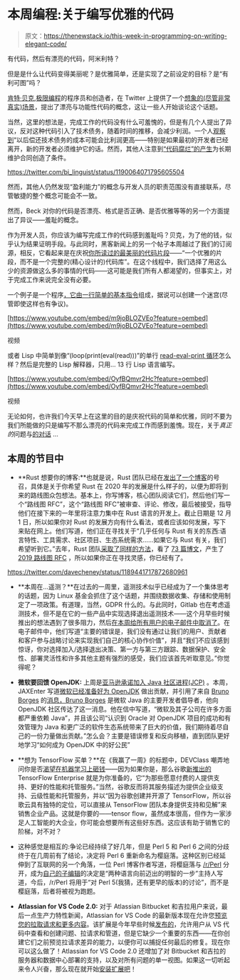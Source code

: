 # 本周编程:关于编写优雅的代码

> 原文：<https://thenewstack.io/this-week-in-programming-on-writing-elegant-code/>

有代码，然后有漂亮的代码，阿米利特？

但是是什么让代码变得美丽呢？是优雅简单，还是实现了之前设定的目标？是“有利可图”吗？

[肯特·贝克](https://twitter.com/KentBeck),[极限编程](https://en.wikipedia.org/wiki/Extreme_programming)的程序员和创造者，在 Twitter 上提供了一个[想象的(尽管非常真实)场景](https://twitter.com/KentBeck/status/1190052930843336704)，提出了漂亮与功能性代码的概念，这让一些人开始谈论这个话题。

当然，这里的想法是，完成工作的代码没有什么可羞愧的，但是有几个人提出了异议，反对这种代码引入了技术债务，随着时间的推移，会减少利润。一个人[观察到](https://twitter.com/bi_linguist/status/1190064071795605504)“以后偿还技术债务的成本可能会比利润更高——特别是如果最初的开发者已经离开，新的开发者必须维护它的话。然而，其他人注意到[“代码腐烂”的产生](https://twitter.com/christianhujer/status/1190132678890315776)为长期维护合同创造了条件。

https://twitter.com/bi_linguist/status/1190064071795605504

然而，其他人仍然发现“盈利能力”的概念与开发人员的职责范围没有直接联系，尽管敏捷的整个概念可能会不一致。

然而，Beck 对你的代码是否漂亮、格式是否正确、是否优雅等等的另一个方面提出了异议——羞耻的概念。

作为开发人员，你应该为编写完成工作的代码感到羞耻吗？贝克，为了他的钱，似乎认为结果证明手段。与此同时，黑客新闻上的另一个帖子本周越过了我们的订阅源，相反，它看起来是在庆祝[你所读过的最美丽的代码片段](https://news.ycombinator.com/item?id=21373852)——“一个优雅的片段，而不是一个完整的(精心设计的)代码库”。在这个线程中，我们选择了用这么少的资源做这么多的事情的代码——这可能是我们所有人都渴望的，但事实上，对于完成工作来说完全没有必要。

一个例子是一个程序[，它由一行简单的基本指令](https://youtube.com/watch?v=m9joBLOZVEo)组成，据说可以创建一个迷宫(尽管即使这样也有争议)。

[https://www.youtube.com/embed/m9joBLOZVEo?feature=oembed](https://www.youtube.com/embed/m9joBLOZVEo?feature=oembed)

视频

或者 Lisp 中简单到像“(loop(print(eval(read)))”的单行 [read-eval-print 循环](https://en.wikipedia.org/wiki/Read%E2%80%93eval%E2%80%93print_loop)怎么样？然后是完整的 Lisp 解释器，只用… 13 行 Lisp 语言编写。

[https://www.youtube.com/embed/OyfBQmvr2Hc?feature=oembed](https://www.youtube.com/embed/OyfBQmvr2Hc?feature=oembed)

视频

无论如何，也许我们今天早上在这里的目的是庆祝代码的简单和优雅，同时不要为我们所能做的只是编写不那么漂亮的代码来完成工作而感到羞愧。现在，关于*真正的*问题与[的对话](https://twitter.com/JFThatsABug/status/1190206351689048064) …

## 本周的节目中

*   **Rust 想要你的博客:**也就是说，Rust 团队已经在[发出了一个博客](https://blog.rust-lang.org/2019/10/29/A-call-for-blogs-2020.html)的号召，具体是关于你希望 Rust 在 2020 年的发展是什么样子的，以便为即将到来的路线图众包想法。基本上，你写博客，核心团队阅读它们，然后他们写一个“路线图 RFC”，这个“路线图 RFC”被审查、评论、修改，最后被接受，指导他们在接下来的一年里将注意力集中在 Rust 语言的开发上。截止日期是 12 月 1 日，所以如果你对 Rust 的发展方向有什么看法，或者应该如何发展，写下来贴在网上。他们写道，他们正在寻找关于“几乎任何与 Rust 有关的东西:语言特性、工具需求、社区项目、生态系统需求……如果它与 Rust 有关，我们希望听到它。”去年，Rust 团队[采取了同样的方法](https://blog.rust-lang.org/2019/04/23/roadmap.html)，看了 [73 篇博文](https://readrust.net/rust-2019/)，产生了 [2019 路线图 RFC](https://github.com/rust-lang/rfcs/blob/master/text/2657-roadmap-2019.md) ，所以如果你正在寻找灵感，你已经有了。

https://twitter.com/davecheney/status/1189441717872680961

*   **本周在…遥测？**在过去的一周里，遥测技术似乎已经成为了一个集体思考的话题，因为 Linux 基金会抓住了这个话题，并围绕数据收集、存储和使用制定了一项政策。有道理，当然，GDPR 什么的。与此同时，Gitlab 也在考虑遥测技术，但不是在它的一些产品中实现选择退出遥测技术——这个月早些时候推出的想法遇到了很多阻力，然后[在本周给所有用户的电子邮件中取消了](https://gitlab.com/gitlab-org/growth/product/issues/164)。在电子邮件中，他们写道“主要的错误是，我们没有通过让我们的用户、贡献者和客户参与战略讨论来实现我们自己的核心协作价值”，并且“我们不应该感到惊讶，你对选择加入/选择退出决策、第一方与第三方跟踪、数据保护、安全性、部署灵活性和许多其他主题有强烈的感受，我们应该首先听取意见。”你觉得呢？
*   **微软要回馈 OpenJDK:** 上周是[亚马逊承诺加入 Java 社区进程(JCP)](https://aws.amazon.com/blogs/opensource/amazon-joins-the-java-community-process-jcp/) 。本周，JAXEnter 写道[微软已经准备好为 OpenJDK](https://jaxenter.com/microsoft-ready-contribute-openjdk-163550.html) 做出贡献，并引用了来自 [Bruno Borges](https://www.linkedin.com/in/brunocborges/?originalSubdomain=ca) 的[消息，Bruno Borges](https://mail.openjdk.java.net/pipermail/discuss/2019-October/005173.html) 是微软 Java 的主要开发者倡导者，他向 OpenJDK 社区传达了这一消息。他在信中写道，“微软及其子公司在许多方面都严重依赖 Java”，并且该公司“认识到 Oracle 对 OpenJDK 项目的成功和有效管理为 Java 和更广泛的软件生态系统带来了巨大的价值，我们期待着尽自己的一份力量做出贡献。”怎么会？主要是错误修复和反向移植，直到团队更好地学习“如何成为 OpenJDK 中的好公民”

*   **想为 TensorFlow 买单？**在《我赢了一周》的标题中，DEVClass 嘲弄地问你是否[渴望在机器学习上砸钱](https://devclass.com/2019/10/31/itching-to-hurl-cash-at-machine-learning-google-unveils-tensorflow-enterprise/)——因为如果你是，那么谷歌[新推出的](https://cloud.google.com/blog/products/ai-machine-learning/introducing-tensorflow-enterprise-supported-scalable-and-seamless-tensorflow-in-the-cloud) TensorFlow Enterprise 就是为你准备的，它“为那些愿意付费的人提供支持、更好的性能和托管服务。”当然，谷歌反而将其服务描述为提供企业级支持、云级性能和托管服务，并以“因为谷歌创建并开源了 TensorFlow，所以谷歌云具有独特的定位，可以直接从 TensorFlow 团队本身提供支持和见解”来销售企业产品。这就是你要的——tensor flow，虽然成本很高，但作为一家涉足人工智能的大企业，你可能会想要所有这些好东西。这应该有助于销售它的阶梯，对不对？
*   这种感觉是相互的:争论已经持续了好几年，但是 Perl 5 和 Perl 6 之间的分歧终于在几周前有了结论，决定将 Perl 6 重新命名为樱庭落。这种区别已经延伸到了互联网的另一个角落，一位 Perl 博客作者写道，将樱庭落与 [/r/Perl](https://www.reddit.com/r/perl/) 分开，成为[自己的子编辑](https://www.reddit.com/r/rakulang/)的决定是“两种语言向前迈出的明智的一步”主持人写道，今后，/r/Perl 将用于“对 Perl 5(我猜，还有更早的版本)的讨论”，而不是樱庭落，后者将被视为跑题。
*   **Atlassian for VS Code 2.0:** 对于 Atlassian Bitbucket 和吉拉用户来说，最后一点生产力特性新闻，Atlassian for VS Code 的最新版本现在允许您[预览您的拉取请求和更多内容](https://bitbucket.org/blog/preview-your-pull-requests-and-more-with-atlassian-for-vs-code-2-0)。该扩展是今年早些时候[发布的](https://bitbucket.org/blog/atlassian-for-vscode-bitbucketcloud-and-jirasoftware-extension-for-visual-studio-code)，允许用户从 VS 代码中查看和创建问题、拉请求和管道，但是它缺少一个重要的东西——在你创建它们之前预览拉请求差异的能力，以便你可以捕捉任何最后的修复。现在你可以这么做了！Atlassian for VS Code 2.0 还增加了对 Bitbucket 和吉拉的服务器和数据中心部署的支持，以及对所有问题的单一视图。如果这一切听起来令人兴奋，那么现在就开始[安装扩展吧](https://marketplace.visualstudio.com/items?itemName=Atlassian.atlascode)！

<svg xmlns:xlink="http://www.w3.org/1999/xlink" viewBox="0 0 68 31" version="1.1"><title>Group</title> <desc>Created with Sketch.</desc></svg>